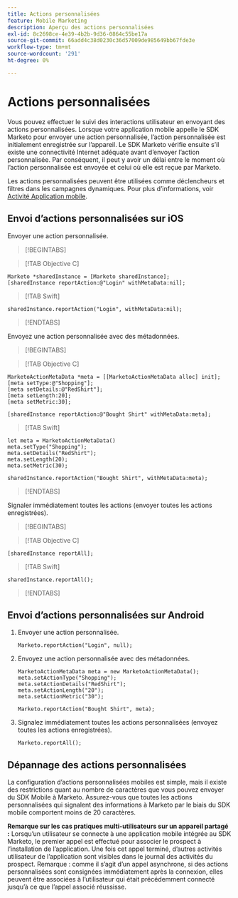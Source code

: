```yaml
---
title: Actions personnalisées
feature: Mobile Marketing
description: Aperçu des actions personnalisées
exl-id: 8c2698ce-4e39-4b2b-9d36-0864c55be17a
source-git-commit: 66add4c38d0230c36d57009de985649bb67fde3e
workflow-type: tm+mt
source-wordcount: '291'
ht-degree: 0%

---
```


# Actions personnalisées

Vous pouvez effectuer le suivi des interactions utilisateur en envoyant des actions personnalisées. Lorsque votre application mobile appelle le SDK Marketo pour envoyer une action personnalisée, l’action personnalisée est initialement enregistrée sur l’appareil. Le SDK Marketo vérifie ensuite s’il existe une connectivité Internet adéquate avant d’envoyer l’action personnalisée. Par conséquent, il peut y avoir un délai entre le moment où l’action personnalisée est envoyée et celui où elle est reçue par Marketo.

Les actions personnalisées peuvent être utilisées comme déclencheurs et filtres dans les campagnes dynamiques. Pour plus d’informations, voir [Activité Application mobile](https://experienceleague.adobe.com/fr/docs/marketo/using/product-docs/core-marketo-concepts/smart-campaigns/flow-actions/triggers-and-filters-for-mobile-smart-campaigns).

## Envoi d’actions personnalisées sur iOS

Envoyer une action personnalisée.

>[!BEGINTABS]

>[!TAB Objective C]

```
Marketo *sharedInstance = [Marketo sharedInstance];
[sharedInstance reportAction:@"Login" withMetaData:nil];
```

>[!TAB Swift]

```
sharedInstance.reportAction("Login", withMetaData:nil);
```

>[!ENDTABS]

Envoyez une action personnalisée avec des métadonnées.

>[!BEGINTABS]

>[!TAB Objective C]

```
MarketoActionMetaData *meta = [[MarketoActionMetaData alloc] init];
[meta setType:@"Shopping"];
[meta setDetails:@"RedShirt"];
[meta setLength:20];
[meta setMetric:30];

[sharedInstance reportAction:@"Bought Shirt" withMetaData:meta];
```

>[!TAB Swift]

```
let meta = MarketoActionMetaData()
meta.setType("Shopping");
meta.setDetails("RedShirt");
meta.setLength(20);
meta.setMetric(30);

sharedInstance.reportAction("Bought Shirt", withMetaData:meta);
```

>[!ENDTABS]

Signaler immédiatement toutes les actions (envoyer toutes les actions enregistrées).

>[!BEGINTABS]

>[!TAB Objective C]

```
[sharedInstance reportAll];
```

>[!TAB Swift]

```
sharedInstance.reportAll();
```

>[!ENDTABS]

## Envoi d’actions personnalisées sur Android

1. Envoyer une action personnalisée.

   ```
   Marketo.reportAction("Login", null);
   ```

1. Envoyez une action personnalisée avec des métadonnées.

   ```
   MarketoActionMetaData meta = new MarketoActionMetaData();
   meta.setActionType("Shopping");
   meta.setActionDetails("RedShirt");
   meta.setActionLength("20");
   meta.setActionMetric("30");
   
   Marketo.reportAction("Bought Shirt", meta);
   ```

1. Signalez immédiatement toutes les actions personnalisées (envoyez toutes les actions enregistrées).

   ```
   Marketo.reportAll();
   ```

## Dépannage des actions personnalisées

La configuration d’actions personnalisées mobiles est simple, mais il existe des restrictions quant au nombre de caractères que vous pouvez envoyer du SDK Mobile à Marketo. Assurez-vous que toutes les actions personnalisées qui signalent des informations à Marketo par le biais du SDK mobile comportent moins de 20 caractères.

**Remarque sur les cas pratiques multi-utilisateurs sur un appareil partagé :** Lorsqu’un utilisateur se connecte à une application mobile intégrée au SDK Marketo, le premier appel est effectué pour associer le prospect à l’installation de l’application. Une fois cet appel terminé, d’autres activités utilisateur de l’application sont visibles dans le journal des activités du prospect. Remarque : comme il s’agit d’un appel asynchrone, si des actions personnalisées sont consignées immédiatement après la connexion, elles peuvent être associées à l’utilisateur qui était précédemment connecté jusqu’à ce que l’appel associé réussisse.
